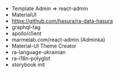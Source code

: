 - Template Admin => react-admin
- MaterialUI
- https://github.com/hasura/ra-data-hasura
- graphql-tag
- apollo/client
- marmelab.com/react-admin (Adminka)
- Material-UI Theme Creator
- ra-language-ukrainian
- ra-i18n-polyglot
- storybook init